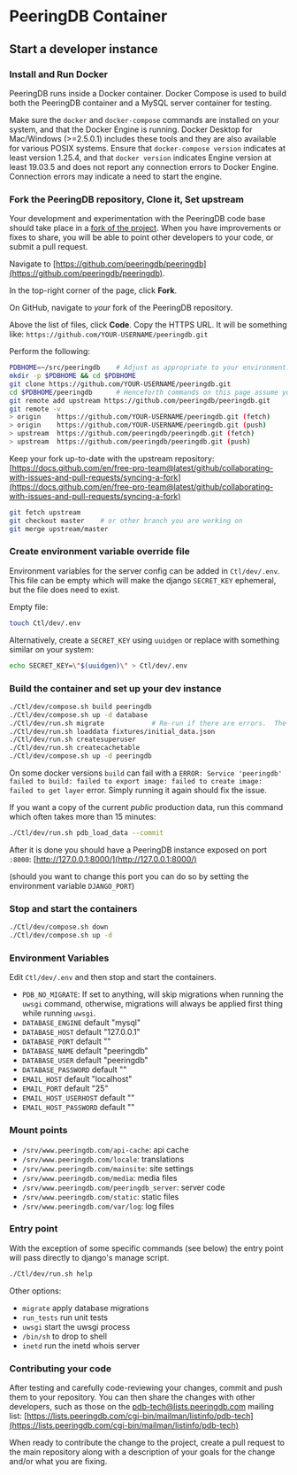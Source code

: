 
# PeeringDB Container

## Start a developer instance


### Install and Run Docker

PeeringDB runs inside a Docker container. Docker Compose is used to build both the PeeringDB container and a MySQL server container for testing.

Make sure the ```docker``` and ```docker-compose``` commands are installed on your system, and that the Docker Engine is running. Docker Desktop for Mac/Windows (>=2.5.0.1) includes these tools and they are also available for various POSIX systems. Ensure that ```docker-compose version``` indicates at least version 1.25.4, and that ```docker version``` indicates Engine version at least 19.03.5 and does not report any connection errors to Docker Engine. Connection errors may indicate a need to start the engine.

### Fork the PeeringDB repository, Clone it, Set upstream

Your development and experimentation with the PeeringDB code base should take place in a [fork of the project](https://docs.github.com/en/free-pro-team@latest/github/getting-started-with-github/fork-a-repo).  When you have improvements or fixes to share, you will be able to point other developers to your code, or submit a pull request.

Navigate to [https://github.com/peeringdb/peeringdb](https://github.com/peeringdb/peeringdb).

In the top-right corner of the page, click **Fork**.

On GitHub, navigate to *your* fork of the PeeringDB repository.

Above the list of files, click **Code**.  Copy the HTTPS URL.  It will be something like: ```https://github.com/YOUR-USERNAME/peeringdb.git```

Perform the following:

```sh
PDBHOME=~/src/peeringdb    # Adjust as appropriate to your environment.
mkdir -p $PDBHOME && cd $PDBHOME
git clone https://github.com/YOUR-USERNAME/peeringdb.git
cd $PDBHOME/peeringdb      # Henceforth commands on this page assume you are in this working directory.
git remote add upstream https://github.com/peeringdb/peeringdb.git
git remote -v
> origin	https://github.com/YOUR-USERNAME/peeringdb.git (fetch)
> origin	https://github.com/YOUR-USERNAME/peeringdb.git (push)
> upstream	https://github.com/peeringdb/peeringdb.git (fetch)
> upstream	https://github.com/peeringdb/peeringdb.git (push)
```

Keep your fork up-to-date with the upstream repository: [https://docs.github.com/en/free-pro-team@latest/github/collaborating-with-issues-and-pull-requests/syncing-a-fork](https://docs.github.com/en/free-pro-team@latest/github/collaborating-with-issues-and-pull-requests/syncing-a-fork)

```sh
git fetch upstream
git checkout master    # or other branch you are working on
git merge upstream/master
```

### Create environment variable override file

Environment variables for the server config can be added in `Ctl/dev/.env`.
This file can be empty which will make the django `SECRET_KEY` ephemeral, but
the file does need to exist.

Empty file:

```sh
touch Ctl/dev/.env
```

Alternatively, create a `SECRET_KEY` using `uuidgen` or replace with something similar on your system:

```sh
echo SECRET_KEY=\"$(uuidgen)\" > Ctl/dev/.env
```

### Build the container and set up your dev instance

```sh
./Ctl/dev/compose.sh build peeringdb
./Ctl/dev/compose.sh up -d database
./Ctl/dev/run.sh migrate            # Re-run if there are errors.  The database may not yet have started.
./Ctl/dev/run.sh loaddata fixtures/initial_data.json
./Ctl/dev/run.sh createsuperuser
./Ctl/dev/run.sh createcachetable
./Ctl/dev/compose.sh up -d peeringdb
```

On some docker versions `build` can fail with a `ERROR: Service 'peeringdb' failed to build: failed to export image: failed to create image: failed to get layer` error. Simply
running it again should fix the issue.


If you want a copy of the current *public* production data, run this command which often takes more than 15 minutes:

```sh
./Ctl/dev/run.sh pdb_load_data --commit
```

After it is done you should have a PeeringDB instance exposed on port `:8000`: [http://127.0.0.1:8000/](http://127.0.0.1:8000/)

(should you want to change this port you can do so by setting the environment variable `DJANGO_PORT`)

### Stop and start the containers

```sh
./Ctl/dev/compose.sh down
./Ctl/dev/compose.sh up -d
```

### Environment Variables

Edit ```Ctl/dev/.env``` and then stop and start the containers.

- `PDB_NO_MIGRATE`: If set to anything, will skip migrations when running the `uwsgi` command, otherwise, migrations will always be applied first thing while running `uwsgi`.
- `DATABASE_ENGINE` default "mysql"
- `DATABASE_HOST` default "127.0.0.1"
- `DATABASE_PORT` default ""
- `DATABASE_NAME` default "peeringdb"
- `DATABASE_USER` default "peeringdb"
- `DATABASE_PASSWORD` default ""
- `EMAIL_HOST` default "localhost"
- `EMAIL_PORT` default "25"
- `EMAIL_HOST_USERHOST` default ""
- `EMAIL_HOST_PASSWORD` default ""

### Mount points

- `/srv/www.peeringdb.com/api-cache`: api cache
- `/srv/www.peeringdb.com/locale`: translations
- `/srv/www.peeringdb.com/mainsite`: site settings
- `/srv/www.peeringdb.com/media`: media files
- `/srv/www.peeringdb.com/peeringdb_server`: server code
- `/srv/www.peeringdb.com/static`: static files
- `/srv/www.peeringdb.com/var/log`: log files

### Entry point

With the exception of some specific commands (see below) the entry point will pass directly to django's manage script.

```sh
./Ctl/dev/run.sh help
```

Other options:

- `migrate` apply database migrations
- `run_tests` run unit tests
- `uwsgi` start the uwsgi process
- `/bin/sh` to drop to shell
- `inetd` run the inetd whois server

### Contributing your code

After testing and carefully code-reviewing your changes, commit and push them to your repository. You can then share the changes with other developers, such as those on the <pdb-tech@lists.peeringdb.com> mailing list: [https://lists.peeringdb.com/cgi-bin/mailman/listinfo/pdb-tech](https://lists.peeringdb.com/cgi-bin/mailman/listinfo/pdb-tech)

When ready to contribute the change to the project, create a pull request to the main repository along with a description of your goals for the change and/or what you are fixing.
